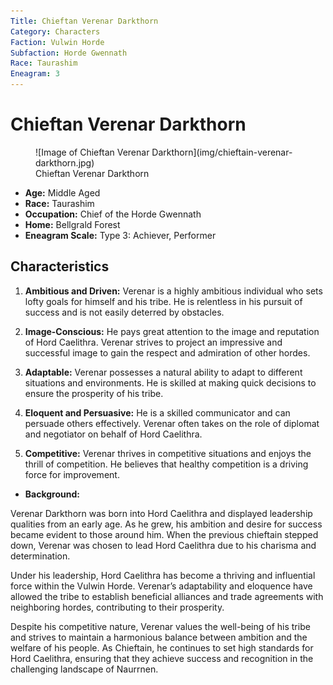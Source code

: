 ```yaml
---
Title: Chieftan Verenar Darkthorn
Category: Characters
Faction: Vulwin Horde
Subfaction: Horde Gwennath
Race: Taurashim
Eneagram: 3
---
```


# Chieftan Verenar Darkthorn

<div class="wrap-right-img">
<figure class="pic-banner">
![Image of Chieftan Verenar Darkthorn](img/chieftain-verenar-darkthorn.jpg)
<figcaption>Chieftan Verenar Darkthorn</figcaption>
</figure>
</div>


-   **Age:** Middle Aged
-   **Race:** Taurashim
-   **Occupation:** Chief of the Horde Gwennath
-   **Home:** Bellgrald Forest
-   **Eneagram Scale:** Type 3: Achiever, Performer


## Characteristics

1.  **Ambitious and Driven:** Verenar is a highly ambitious individual who sets lofty goals for himself and his tribe. He is relentless in his pursuit of success and is not easily deterred by obstacles.

2.  **Image-Conscious:** He pays great attention to the image and reputation of Hord Caelithra. Verenar strives to project an impressive and successful image to gain the respect and admiration of other hordes.

3.  **Adaptable:** Verenar possesses a natural ability to adapt to different situations and environments. He is skilled at making quick decisions to ensure the prosperity of his tribe.

4.  **Eloquent and Persuasive:** He is a skilled communicator and can persuade others effectively. Verenar often takes on the role of diplomat and negotiator on behalf of Hord Caelithra.

5.  **Competitive:** Verenar thrives in competitive situations and enjoys the thrill of competition. He believes that healthy competition is a driving force for improvement.

-   **Background:** 

Verenar Darkthorn was born into Hord Caelithra and displayed leadership qualities from an early age. As he grew, his ambition and desire for success became evident to those around him. When the previous chieftain stepped down, Verenar was chosen to lead Hord Caelithra due to his charisma and determination.

Under his leadership, Hord Caelithra has become a thriving and influential force within the Vulwin Horde. Verenar&rsquo;s adaptability and eloquence have allowed the tribe to establish beneficial alliances and trade agreements with neighboring hordes, contributing to their prosperity.

Despite his competitive nature, Verenar values the well-being of his tribe and strives to maintain a harmonious balance between ambition and the welfare of his people. As Chieftain, he continues to set high standards for Hord Caelithra, ensuring that they achieve success and recognition in the challenging landscape of Naurrnen.

<br style="clear:both;" />


